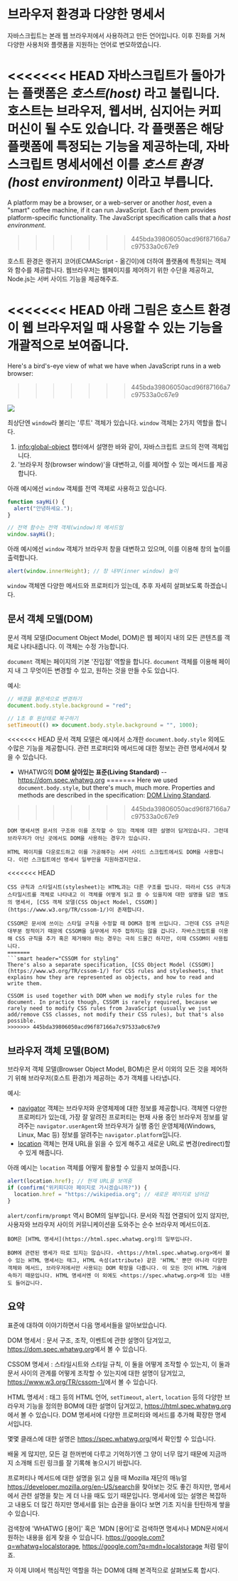# 브라우저 환경과 다양한 명세서

자바스크립트는 본래 웹 브라우저에서 사용하려고 만든 언어입니다. 이후 진화를 거쳐 다양한 사용처와 플랫폼을 지원하는 언어로 변모하였습니다.   

<<<<<<< HEAD
자바스크립트가 돌아가는 플랫폼은 *호스트(host)* 라고 불립니다. 호스트는 브라우저, 웹서버, 심지어는 커피 머신이 될 수도 있습니다. 각 플랫폼은 해당 플랫폼에 특정되는 기능을 제공하는데, 자바스크립트 명세서에선 이를 *호스트 환경(host environment)* 이라고 부릅니다.
=======
A platform may be a browser, or a web-server or another *host*, even a "smart" coffee machine, if it can run JavaScript. Each of them provides platform-specific functionality. The JavaScript specification calls that a *host environment*.
>>>>>>> 445bda39806050acd96f87166a7c97533a0c67e9

호스트 환경은 랭귀지 코어(ECMAScript - 옮긴이)에 더하여 플랫폼에 특정되는 객체와 함수를 제공합니다. 웹브라우저는 웹페이지를 제어하기 위한 수단을 제공하고, Node.js는 서버 사이드 기능을 제공해주죠.

<<<<<<< HEAD
아래 그림은 호스트 환경이 웹 브라우저일 때 사용할 수 있는 기능을 개괄적으로 보여줍니다.
=======
Here's a bird's-eye view of what we have when JavaScript runs in a web browser:
>>>>>>> 445bda39806050acd96f87166a7c97533a0c67e9

![](windowObjects.svg)

최상단엔 `window`라 불리는 '루트' 객체가 있습니다. `window` 객체는 2가지 역할을 합니다.

1. <info:global-object> 챕터에서 설명한 바와 같이, 자바스크립트 코드의 전역 객체입니다. 
2. '브라우저 창(browser window)'을 대변하고, 이를 제어할 수 있는 메서드를 제공합니다.

아래 예시에선 `window` 객체를 전역 객체로 사용하고 있습니다.

```js run
function sayHi() {
  alert("안녕하세요.");
}

// 전역 함수는 전역 객체(window)의 메서드임
window.sayHi();
```

아래 예시에선 `window` 객체가 브라우저 창을 대변하고 있으며, 이를 이용해 창의 높이를 출력합니다.

```js run
alert(window.innerHeight); // 창 내부(inner window) 높이
```

`window` 객체엔 다양한 메서드와 프로퍼티가 있는데, 추후 자세히 살펴보도록 하겠습니다.

## 문서 객체 모델(DOM)

문서 객체 모델(Document Object Model, DOM)은 웹 페이지 내의 모든 콘텐츠를 객체로 나타내줍니다. 이 객체는 수정 가능합니다.

`document` 객체는 페이지의 기본 '진입점' 역할을 합니다. `document` 객체를 이용해 페이지 내 그 무엇이든 변경할 수 있고, 원하는 것을 만들 수도 있습니다.

예시:
```js run
// 배경을 붉은색으로 변경하기
document.body.style.background = "red";

// 1초 후 원상태로 복구하기
setTimeout(() => document.body.style.background = "", 1000);
```

<<<<<<< HEAD
문서 객체 모델은 예시에서 소개한 `document.body.style` 외에도 수많은 기능을 제공합니다. 관련 프로퍼티와 메서드에 대한 정보는 관련 명세서에서 찾을 수 있습니다.

- WHATWG의 **DOM 살아있는 표준(Living Standard)** -- <https://dom.spec.whatwg.org>
=======
Here we used `document.body.style`, but there's much, much more. Properties and methods are described in the specification: [DOM Living Standard](https://dom.spec.whatwg.org).
>>>>>>> 445bda39806050acd96f87166a7c97533a0c67e9

```smart header="DOM은 브라우저만을 위한 모델이 아닙니다."
DOM 명세서엔 문서의 구조와 이를 조작할 수 있는 객체에 대한 설명이 담겨있습니다. 그런데 브라우저가 아닌 곳에서도 DOM을 사용하는 경우가 있습니다. 

HTML 페이지를 다운로드하고 이를 가공해주는 서버 사이드 스크립트에서도 DOM을 사용합니다. 이런 스크립트에선 명세서 일부만을 지원하겠지만요.
```

<<<<<<< HEAD
```smart header="스타일링을 위한 CSSOM"
CSS 규칙과 스타일시트(stylesheet)는 HTML과는 다른 구조를 띱니다. 따라서 CSS 규칙과 스타일시트를 객체로 나타내고 이 객체를 어떻게 읽고 쓸 수 있을지에 대한 설명을 담은 별도의 명세서, [CSS 객체 모델(CSS Object Model, CSSOM)](https://www.w3.org/TR/cssom-1/)이 존재합니다.

CSSOM은 문서에 쓰이는 스타일 규칙을 수정할 때 DOM과 함께 쓰입니다. 그런데 CSS 규칙은 대부분 정적이기 때문에 CSSOM을 실무에서 자주 접하지는 않을 겁니다. 자바스크립트를 이용해 CSS 규칙을 추가 혹은 제거해야 하는 경우는 극히 드물긴 하지만, 이때 CSSOM이 사용됩니다.
=======
```smart header="CSSOM for styling"
There's also a separate specification, [CSS Object Model (CSSOM)](https://www.w3.org/TR/cssom-1/) for CSS rules and stylesheets, that explains how they are represented as objects, and how to read and write them.

CSSOM is used together with DOM when we modify style rules for the document. In practice though, CSSOM is rarely required, because we rarely need to modify CSS rules from JavaScript (usually we just add/remove CSS classes, not modify their CSS rules), but that's also possible.
>>>>>>> 445bda39806050acd96f87166a7c97533a0c67e9
```

## 브라우저 객체 모델(BOM)

브라우저 객체 모델(Browser Object Model, BOM)은 문서 이외의 모든 것을 제어하기 위해 브라우저(호스트 환경)가 제공하는 추가 객체를 나타냅니다.

예시:

- [navigator](mdn:api/Window/navigator) 객체는 브라우저와 운영체제에 대한 정보를 제공합니다. 객체엔 다양한 프로퍼티가 있는데, 가장 잘 알려진 프로퍼티는 현재 사용 중인 브라우저 정보를 알려주는 `navigator.userAgent`와 브라우저가 실행 중인 운영체제(Windows, Linux, Mac 등) 정보를 알려주는 `navigator.platform`입니다.
- [location](mdn:api/Window/location) 객체는 현재 URL을 읽을 수 있게 해주고 새로운 URL로 변경(redirect)할 수 있게 해줍니다.

아래 예시는 `location` 객체를 어떻게 활용할 수 있을지 보여줍니다. 

```js run
alert(location.href); // 현재 URL을 보여줌
if (confirm("위키피디아 페이지로 가시겠습니까?")) {
  location.href = "https://wikipedia.org"; // 새로운 페이지로 넘어감
}
```

`alert/confirm/prompt` 역시 BOM의 일부입니다. 문서와 직접 연결되어 있지 않지만, 사용자와 브라우저 사이의 커뮤니케이션을 도와주는 순수 브라우저 메서드이죠.  

```smart header="다양한 명세"
BOM은 [HTML 명세서](https://html.spec.whatwg.org)의 일부입니다.

BOM에 관련된 명세가 따로 있지는 않습니다. <https://html.spec.whatwg.org>에서 볼 수 있는 HTML 명세서는 태그, HTML 속성(attribute) 같은 'HTML' 뿐만 아니라 다양한 객체와 메서드, 브라우저에서만 사용되는 DOM 확장을 다룹니다. 이 모든 것이 HTML 기술에 속하기 때문입니다. HTML 명세서엔 이 외에도 <https://spec.whatwg.org>에 있는 내용도 들어갑니다.
```

## 요약

표준에 대하여 이야기하면서 다음 명세서들을 알아보았습니다.

DOM 명세서
: 문서 구조, 조작, 이벤트에 관한 설명이 담겨있고, <https://dom.spec.whatwg.org>에서 볼 수 있습니다.

CSSOM 명세서
: 스타일시트와 스타일 규칙, 이 둘을 어떻게 조작할 수 있는지, 이 둘과 문서 사이의 관계를 어떻게 조작할 수 있는지에 대한 설명이 담겨있고, <https://www.w3.org/TR/cssom-1/>에서 볼 수 있습니다.

HTML 명세서
: 태그 등의 HTML 언어, `setTimeout`, `alert`, `location` 등의 다양한 브라우저 기능을 정의한 BOM에 대한 설명이 담겨있고, <https://html.spec.whatwg.org>에서 볼 수 있습니다. DOM 명세서에 다양한 프로퍼티와 메서드를 추가해 확장한 명세서입니다.

몇몇 클래스에 대한 설명은 <https://spec.whatwg.org/>에서 확인할 수 있습니다.

배울 게 많지만, 모든 걸 한꺼번에 다루고 기억하기엔 그 양이 너무 많기 때문에 지금까지 소개해 드린 링크를 잘 기록해 놓으시기 바랍니다.

프로퍼티나 메서드에 대한 설명을 읽고 싶을 때 Mozilla 재단의 매뉴얼 <https://developer.mozilla.org/en-US/search>을 찾아보는 것도 좋긴 하지만, 명세서에서 관련 설명을 찾는 게 더 나을 때도 있기 때문입니다. 명세서에 있는 설명은 복잡하고 내용도 더 많긴 하지만 명세서를 읽는 습관을 들이다 보면 기초 지식을 탄탄하게 쌓을 수 있습니다.

검색창에 'WHATWG [용어]' 혹은 'MDN [용어]'로 검색하면 명세서나 MDN문서에서 원하는 내용을 쉽게 찾을 수 있습니다. <https://google.com?q=whatwg+localstorage>, <https://google.com?q=mdn+localstorage> 처럼 말이죠.

자 이제 UI에서 핵심적인 역할을 하는 DOM에 대해 본격적으로 살펴보도록 합시다.
